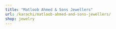 ```yaml
---
title: "Matloob Ahmed & Sons Jewellers"
url: /karachi/matloob-ahmed-and-sons-jewellers/
shop: jewelry
---
```

